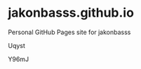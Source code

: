 # jakonbasss.github.io
Personal GitHub Pages site for jakonbasss














































Uqyst

Y96mJ
